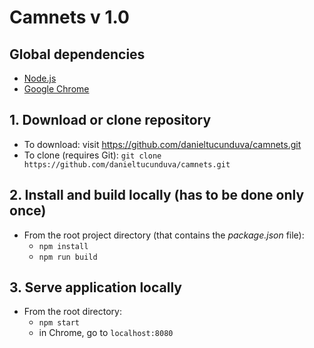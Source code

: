 # Camnets v 1.0

## Global dependencies

  - [Node.js](https://nodejs.org)
  - [Google Chrome](https://www.google.com/chrome/)
  
## 1. Download or clone repository
  - To download: visit https://github.com/danieltucunduva/camnets.git
  - To clone (requires Git): `git clone https://github.com/danieltucunduva/camnets.git`

## 2. Install and build locally (has to be done only once)
- From the root project directory (that contains the *package.json* file):
  - `npm install`
  - `npm run build`

## 3. Serve application locally
- From the root directory: 
  - `npm start`
  - in Chrome, go to `localhost:8080`
